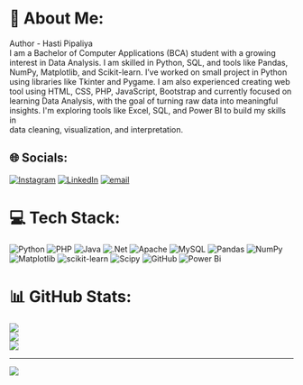 # 💫 About Me:
Author - Hasti Pipaliya<br>
I am a Bachelor of Computer Applications (BCA) student with a growing <br>interest in Data Analysis. I am skilled in Python, SQL, and tools like Pandas,<br> NumPy, Matplotlib, and Scikit-learn. I’ve worked on small project in Python <br>using libraries like Tkinter and Pygame. I am also experienced creating web<br> tool using HTML, CSS, PHP, JavaScript, Bootstrap and currently focused on<br> learning Data Analysis, with the goal of turning raw data into meaningful <br>insights. I'm exploring tools like Excel, SQL, and Power BI to build my skills in<br> data cleaning, visualization, and interpretation.


## 🌐 Socials:
[![Instagram](https://img.shields.io/badge/Instagram-%23E4405F.svg?logo=Instagram&logoColor=white)](https://instagram.com/https://www.instagram.com/hastiii_3245/) [![LinkedIn](https://img.shields.io/badge/LinkedIn-%230077B5.svg?logo=linkedin&logoColor=white)](https://linkedin.com/in/https://www.linkedin.com/in/hasti-pipaliya-749402365/) [![email](https://img.shields.io/badge/Email-D14836?logo=gmail&logoColor=white)](mailto:hastipipliya3245@gmail.com) 

# 💻 Tech Stack:
![Python](https://img.shields.io/badge/python-3670A0?style=for-the-badge&logo=python&logoColor=ffdd54) ![PHP](https://img.shields.io/badge/php-%23777BB4.svg?style=for-the-badge&logo=php&logoColor=white) ![Java](https://img.shields.io/badge/java-%23ED8B00.svg?style=for-the-badge&logo=openjdk&logoColor=white) ![.Net](https://img.shields.io/badge/.NET-5C2D91?style=for-the-badge&logo=.net&logoColor=white) ![Apache](https://img.shields.io/badge/apache-%23D42029.svg?style=for-the-badge&logo=apache&logoColor=white) ![MySQL](https://img.shields.io/badge/mysql-4479A1.svg?style=for-the-badge&logo=mysql&logoColor=white) ![Pandas](https://img.shields.io/badge/pandas-%23150458.svg?style=for-the-badge&logo=pandas&logoColor=white) ![NumPy](https://img.shields.io/badge/numpy-%23013243.svg?style=for-the-badge&logo=numpy&logoColor=white) ![Matplotlib](https://img.shields.io/badge/Matplotlib-%23ffffff.svg?style=for-the-badge&logo=Matplotlib&logoColor=black) ![scikit-learn](https://img.shields.io/badge/scikit--learn-%23F7931E.svg?style=for-the-badge&logo=scikit-learn&logoColor=white) ![Scipy](https://img.shields.io/badge/SciPy-%230C55A5.svg?style=for-the-badge&logo=scipy&logoColor=%white) ![GitHub](https://img.shields.io/badge/github-%23121011.svg?style=for-the-badge&logo=github&logoColor=white) ![Power Bi](https://img.shields.io/badge/power_bi-F2C811?style=for-the-badge&logo=powerbi&logoColor=black)
# 📊 GitHub Stats:
![](https://github-readme-stats.vercel.app/api?username=Hasti3245&theme=dark&hide_border=false&include_all_commits=false&count_private=false)<br/>
![](https://nirzak-streak-stats.vercel.app/?user=Hasti3245&theme=dark&hide_border=false)<br/>
![](https://github-readme-stats.vercel.app/api/top-langs/?username=Hasti3245&theme=dark&hide_border=false&include_all_commits=false&count_private=false&layout=compact)

---
[![](https://visitcount.itsvg.in/api?id=Hasti3245&icon=0&color=0)](https://visitcount.itsvg.in)
